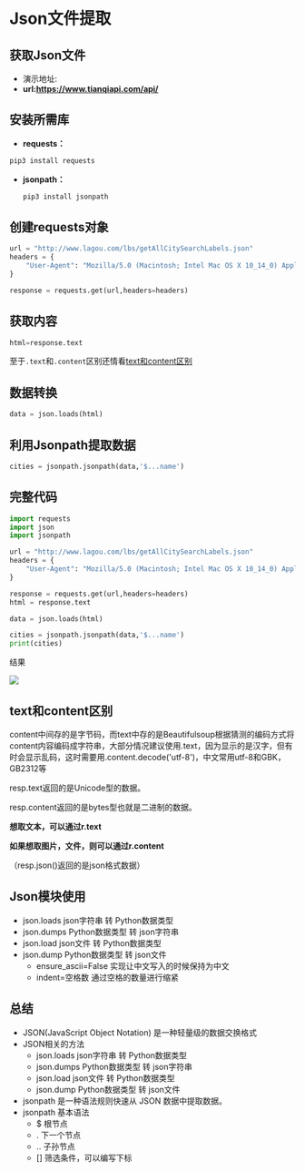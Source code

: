 # Json文件提取

## 获取Json文件

- 演示地址:
- **url:https://www.tianqiapi.com/api/**

## 安装所需库

-  **requests：**

  ```python
  pip3 install requests
  ```

- **jsonpath：**

  ```python
  pip3 install jsonpath
  ```

## 创建requests对象

```python
url = "http://www.lagou.com/lbs/getAllCitySearchLabels.json"
headers = {
    "User-Agent": "Mozilla/5.0 (Macintosh; Intel Mac OS X 10_14_0) AppleWebKit/537.36 (KHTML, like Gecko) Chrome/71.0.3578.98 Safari/537.36"
}

response = requests.get(url,headers=headers)
```

## 获取内容

```python
html=response.text
```

至于`.text`和`.content`区别还情看[text和content区别](#text和content区别)

## 数据转换

```python
data = json.loads(html)
```

## 利用Jsonpath提取数据

```python
cities = jsonpath.jsonpath(data,'$...name')
```

## 完整代码

```python
import requests
import json
import jsonpath

url = "http://www.lagou.com/lbs/getAllCitySearchLabels.json"
headers = {
    "User-Agent": "Mozilla/5.0 (Macintosh; Intel Mac OS X 10_14_0) AppleWebKit/537.36 (KHTML, like Gecko) Chrome/71.0.3578.98 Safari/537.36"
}

response = requests.get(url,headers=headers)
html = response.text

data = json.loads(html)

cities = jsonpath.jsonpath(data,'$...name')
print(cities)
```

结果

![](https://gitee.com/koyangyang/pictures/raw/master/20200818232250.png)

## text和content区别

content中间存的是字节码，而text中存的是Beautifulsoup根据猜测的编码方式将content内容编码成字符串，大部分情况建议使用.text，因为显示的是汉字，但有时会显示乱码，这时需要用.content.decode('utf-8')，中文常用utf-8和GBK，GB2312等

resp.text返回的是Unicode型的数据。

resp.content返回的是bytes型也就是二进制的数据。

**想取文本，可以通过r.text**

**如果想取图片，文件，则可以通过r.content**

（resp.json()返回的是json格式数据）

## Json模块使用

- json.loads json字符串 转 Python数据类型
- json.dumps Python数据类型 转 json字符串
- json.load json文件 转 Python数据类型
- json.dump Python数据类型 转 json文件
  - ensure_ascii=False 实现让中文写入的时候保持为中文
  - indent=空格数 通过空格的数量进行缩紧

## 总结

- JSON(JavaScript Object Notation) 是一种轻量级的数据交换格式
- JSON相关的方法
  - json.loads json字符串 转 Python数据类型
  - json.dumps Python数据类型 转 json字符串
  - json.load json文件 转 Python数据类型
  - json.dump Python数据类型 转 json文件
- jsonpath 是一种语法规则快速从 JSON 数据中提取数据。
- jsonpath 基本语法
  - $ 根节点
  - . 下一个节点
  - .. 子孙节点
  - [] 筛选条件，可以编写下标